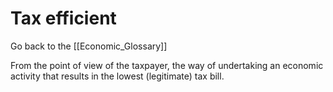 # Tax efficient

Go back to the [[Economic_Glossary]]


From the point of view of the taxpayer, the way of undertaking an economic activity that results in the lowest (legitimate) tax bill.

